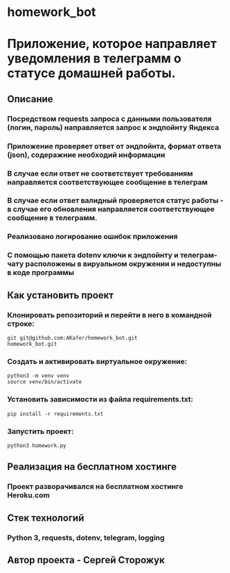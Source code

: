 # homework_bot

# Приложение, которое направляет уведомления в телеграмм о статусе домашней работы.

## Описание

### Посредством requests запроса с данными пользователя (логин, пароль) направляется запрос к эндпойнту Яндекса

### Приложение проверяет ответ от эндпойнта, формат ответа (json), содеражние необходий информации

### В случае если ответ не соответствует требованиям направляется соответствующее сообщение в телеграм

### В случае если ответ валидный проверяется статус работы - в случае его обновления направляется соответствующее сообщение в телеграмм.

### Реализовано логирование ошибок приложения

### С помощью пакета dotenv ключи к эндпойнту и телеграм-чату расположены в вируальном окружении и недоступны в коде программы

## Как установить проект

### Клонировать репозиторий и перейти в него в командной строке:

```
git git@github.com:AKafer/homework_bot.git
homework_bot.git
```

### Создать и активировать виртуальное окружение:

```
python3 -m venv venv
source venv/bin/activate
```

### Установить зависимости из файла requirements.txt:

```
pip install -r requirements.txt
```

### Запустить проект:

```
python3 homework.py
```

## Реализация на бесплатном хостинге

### Проект разворачивался на бесплатном хостинге Heroku.com

## Стек технологий

### Python 3, requests, dotenv, telegram, logging

## Автор проекта - Сергей Сторожук

